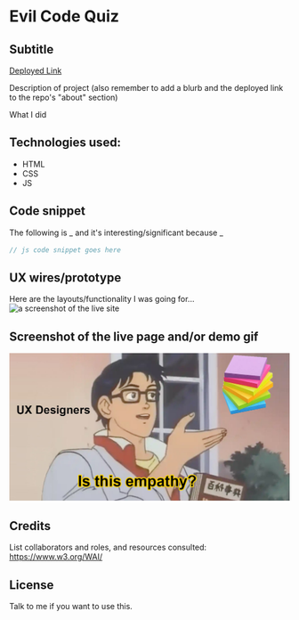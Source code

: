 # Evil Code Quiz

## Subtitle

[Deployed Link](https://lshillman.github.io/evil-code-quiz/)

Description of project (also remember to add a blurb and the deployed link to the repo's "about" section)

What I did

## Technologies used:

* HTML
* CSS
* JS


## Code snippet

The following is _ and it's interesting/significant because _

````javascript
// js code snippet goes here
````

## UX wires/prototype

Here are the layouts/functionality I was going for...
![a screenshot of the live site](./assets/images/readme/design.jpg)

## Screenshot of the live page and/or demo gif

![a screenshot of the live site](./assets/images/readme/is-this-empathy.jpg)


## Credits

List collaborators and roles, and resources consulted:
https://www.w3.org/WAI/


## License

Talk to me if you want to use this.
